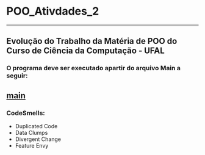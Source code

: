# POO_Ativdades_2
---
## Evolução do Trabalho da Matéria de POO do Curso de Ciência da Computação - UFAL
### O programa deve ser executado apartir do arquivo Main a seguir:  
[main](app/Main.java)
---
### CodeSmells:
- Duplicated Code
- Data Clumps
- Divergent Change
- Feature Envy
